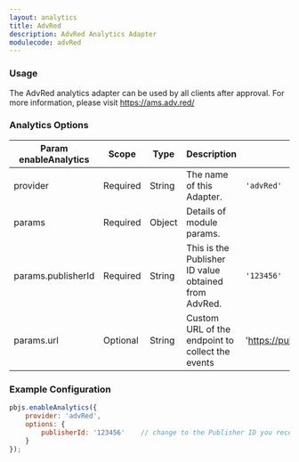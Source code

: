 ```yaml
---
layout: analytics
title: AdvRed
description: AdvRed Analytics Adapter
modulecode: advRed
---
```


### Usage

The AdvRed analytics adapter can be used by all clients after approval. For more information,
please visit <https://ams.adv.red/>

### Analytics Options
| Param enableAnalytics | Scope    | Type   | Description                                          | Example                          |
|-----------------------|----------|--------|------------------------------------------------------|----------------------------------|
| provider              | Required | String | The name of this Adapter.                            | `'advRed'`                       |
| params                | Required | Object | Details of module params.                            |                                  |
| params.publisherId    | Required | String | This is the Publisher ID value obtained from AdvRed. | `'123456'`                       |
| params.url            | Optional | String | Custom URL of the endpoint to collect the events     | 'https://pub1.analytics.adv.red' |

### Example Configuration

```javascript
pbjs.enableAnalytics({
    provider: 'advRed',
    options: {
        publisherId: '123456'    // change to the Publisher ID you received from AdvRed
    }
});
```